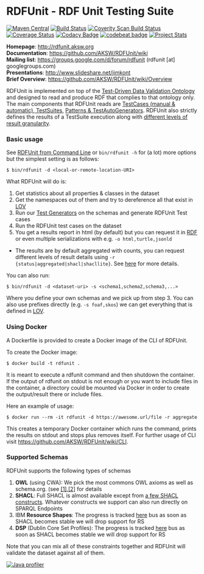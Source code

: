 RDFUnit - RDF Unit Testing Suite
==========

[![Maven Central](https://maven-badges.herokuapp.com/maven-central/org.aksw.rdfunit/rdfunit-parent/badge.svg)](https://maven-badges.herokuapp.com/maven-central/org.aksw.rdfunit/rdfunit-parent)
[![Build Status](https://travis-ci.org/AKSW/RDFUnit.svg?branch=master)](https://travis-ci.org/AKSW/RDFUnit)
[![Coverity Scan Build Status](https://scan.coverity.com/projects/2650/badge.svg?flat=1)](https://scan.coverity.com/projects/2650)
[![Coverage Status](https://coveralls.io/repos/AKSW/RDFUnit/badge.svg?branch=master&service=github)](https://coveralls.io/github/AKSW/RDFUnit?branch=master)
[![Codacy Badge](https://api.codacy.com/project/badge/grade/02907c27b76141709e5a6e9682fc836c)](https://www.codacy.com/app/jimkont/RDFUnit)
[![codebeat badge](https://codebeat.co/badges/fc781acc-0a9f-4796-9d33-28d1ffb3b019)](https://codebeat.co/projects/github-com-aksw-rdfunit)
[![Project Stats](https://www.openhub.net/p/RDFUnit/widgets/project_thin_badge.gif)](https://www.ohloh.net/p/RDFUnit)



**Homepage**: http://rdfunit.aksw.org <br/>
**Documentation**: https://github.com/AKSW/RDFUnit/wiki  <br/>
**Mailing list**: https://groups.google.com/d/forum/rdfunit (rdfunit [at] googlegroups.com)  <br/>
**Presentations**: http://www.slideshare.net/jimkont  <br/>
**Brief Overview**: https://github.com/AKSW/RDFUnit/wiki/Overview

RDFUnit is implemented on top of the [Test-Driven Data Validation Ontology](http://rdfunit.aksw.org/ns/core#) and designed to read and produce RDF that complies to that ontology only.
The main components that RDFUnit reads are
[TestCases (manual & automatic), TestSuites](https://github.com/AKSW/RDFUnit/wiki/TestCases),
[Patterns & TestAutoGenerators](https://github.com/AKSW/RDFUnit/wiki/Patterns-Generators).
RDFUnit also strictly defines the results of a TestSuite execution along with [different levels of result granularity](https://github.com/AKSW/RDFUnit/wiki/Results).

### Basic usage

See [RDFUnit from Command Line](https://github.com/AKSW/RDFUnit/wiki/CLI) or `bin/rdfunit -h` for (a lot) more options but the simplest setting is as follows:

```console
$ bin/rdfunit -d <local-or-remote-location-URI>
```

What RDFUnit will do is:

1. Get statistics about all properties & classes in the dataset
1. Get the namespaces out of them and try to dereference all that exist in [LOV](http://lov.okfn.org)
1. Run our [Test Generators](https://github.com/AKSW/RDFUnit/wiki/Patterns-Generators) on the schemas and generate RDFUnit Test cases
1. Run the RDFUnit test cases on the dataset
1. You get a results report in html (by default) but you can request it in [RDF](http://rdfunit.aksw.org/ns/core#) or even multiple serializations with e.g.  `-o html,turtle,jsonld`
  * The results are by default aggregated with counts, you can request different levels of result details using `-r {status|aggregated|shacl|shacllite}`. See [here](https://github.com/AKSW/RDFUnit/wiki/Results) for more details.

You can also run:
```console
$ bin/rdfunit -d <dataset-uri> -s <schema1,schema2,schema3,...>
```

Where you define your own schemas and we pick up from step 3. You can also use prefixes directly (e.g. `-s foaf,skos`) we can get everything that is defined in [LOV](http://lov.okfn.org).

### Using Docker

A Dockerfile is provided to create a Docker image of the CLI of RDFUnit.

To create the Docker image:

```console
$ docker build -t rdfunit .
```

It is meant to execute a rdfunit command and then shutdown the container. If the output of rdfunit on stdout is not enough or you want to include files in the container, a directory could be mounted via Docker in order to create the output/result there or include files.

Here an example of usage:

```console
$ docker run --rm -it rdfunit -d https://awesome.url/file -r aggregate
```

This creates a temporary Docker container which runs the command, prints the results on stdout and stops plus removes itself. For further usage of CLI visit https://github.com/AKSW/RDFUnit/wiki/CLI.

### Supported Schemas

RDFUnit supports the following types of schemas

1. **OWL** (using CWA): We pick the most commons OWL axioms as well as schema.org. (see [[1]](https://github.com/AKSW/RDFUnit/labels/OWL),[[2]](https://github.com/AKSW/RDFUnit/issues/20) for details
1. **SHACL**: Full SHACL is almost available except from [a few SHACL constructs](https://github.com/AKSW/RDFUnit/issues/62). Whatever constructs we support can also run directly on SPARQL Endpoints
1. IBM **Resource Shapes**: The progress is tracked [here](https://github.com/AKSW/RDFUnit/issues/23) bus as soon as SHACL becomes stable we will drop support for RS
1. **DSP** (Dublin Core Set Profiles): The progress is tracked [here](https://github.com/AKSW/RDFUnit/issues/22) bus as soon as SHACL becomes stable we will drop support for RS

Note that you can mix all of these constraints together and RDFUnit will validate the dataset against all of them.

[![Java profiler](http://www.ej-technologies.com/images/product_banners/jprofiler_small.png)](http://www.ej-technologies.com/products/jprofiler/overview.html)
